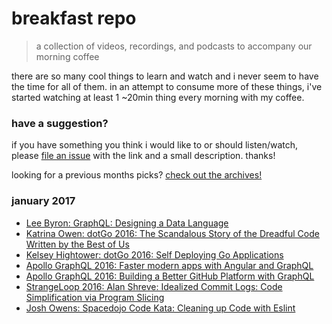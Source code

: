 # breakfast repo
> a collection of videos, recordings, and podcasts to accompany our morning coffee

there are so many cool things to learn and watch and i never seem to have the time for all of them. in an attempt to consume more of these things, i've started watching at least 1 ~20min thing every morning with my coffee.

### have a suggestion?

if you have something you think i would like to or should listen/watch, please [file an issue](https://github.com/ashleygwilliams/breakfast-repo/issues/new) with the link and a small description. thanks!

looking for a previous months picks? [check out the archives!](https://github.com/ashleygwilliams/breakfast-repo/tree/master/archives)

### january 2017

- [Lee Byron: GraphQL: Designing a Data Language](https://www.youtube.com/watch?v=Oh5oC98ztvI)
- [Katrina Owen: dotGo 2016: The Scandalous Story of the Dreadful Code Written by the Best of Us](https://www.youtube.com/watch?v=-wYLmsizBc0)
- [Kelsey Hightower: dotGo 2016: Self Deploying Go Applications](https://www.youtube.com/watch?v=nhmAyZNlECw)
- [Apollo GraphQL 2016: Faster modern apps with Angular and GraphQL](https://www.youtube.com/watch?v=Xx39bv-5ojA)
- [Apollo GraphQL 2016: Building a Better GitHub Platform with GraphQL](https://www.youtube.com/watch?v=hT-4pVmkGt0)
- [StrangeLoop 2016: Alan Shreve: Idealized Commit Logs: Code Simplification via Program Slicing](https://www.youtube.com/watch?v=dSqLt8BgbRQ)
- [Josh Owens: Spacedojo Code Kata: Cleaning up Code with Eslint](https://www.youtube.com/watch?v=Vh_gOMfOod8)
